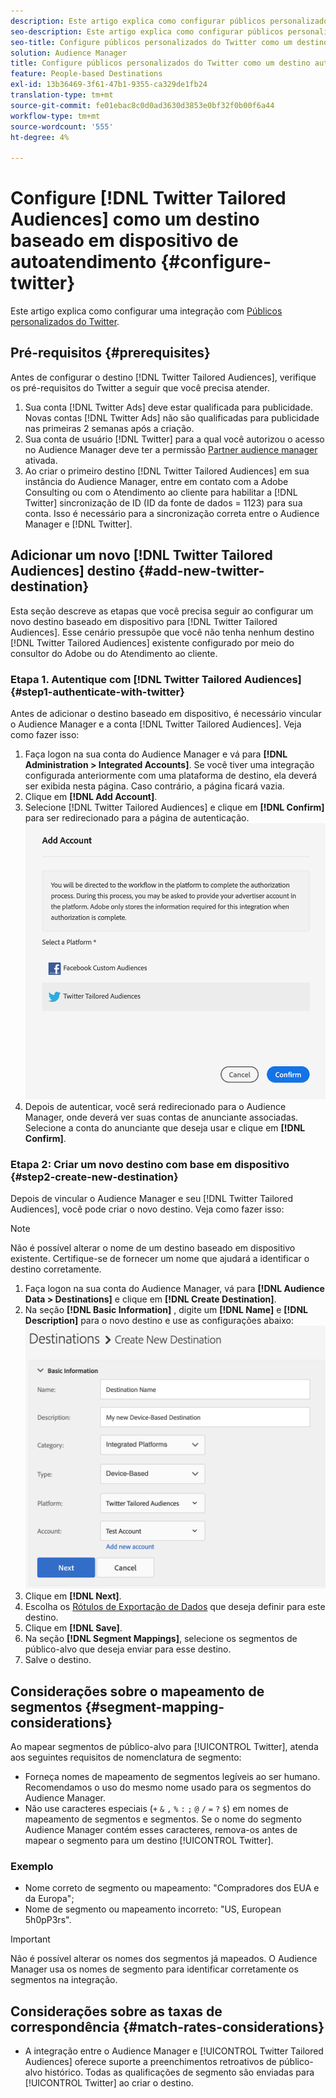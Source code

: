 ```yaml
---
description: Este artigo explica como configurar públicos personalizados do Twitter para integrações novas e existentes.
seo-description: Este artigo explica como configurar públicos personalizados do Twitter para integrações novas e existentes.
seo-title: Configure públicos personalizados do Twitter como um destino autoatendido com base em dispositivo
solution: Audience Manager
title: Configure públicos personalizados do Twitter como um destino autoatendido com base em dispositivo
feature: People-based Destinations
exl-id: 13b36469-3f61-47b1-9355-ca329de1fb24
translation-type: tm+mt
source-git-commit: fe01ebac8c0d0ad3630d3853e0bf32f0b00f6a44
workflow-type: tm+mt
source-wordcount: '555'
ht-degree: 4%

---
```


# Configure [!DNL Twitter Tailored Audiences] como um destino baseado em dispositivo de autoatendimento {#configure-twitter}

Este artigo explica como configurar uma integração com [Públicos personalizados do Twitter](https://business.twitter.com/en/targeting/tailored-audiences.html).

## Pré-requisitos {#prerequisites}

Antes de configurar o destino [!DNL Twitter Tailored Audiences], verifique os pré-requisitos do Twitter a seguir que você precisa atender.

1. Sua conta [!DNL Twitter Ads] deve estar qualificada para publicidade. Novas contas [!DNL Twitter Ads] não são qualificadas para publicidade nas primeiras 2 semanas após a criação.
2. Sua conta de usuário [!DNL Twitter] para a qual você autorizou o acesso no Audience Manager deve ter a permissão [Partner audience manager](https://business.twitter.com/en/help/troubleshooting/multi-user-login-faq.html#accesslevels) ativada.
3. Ao criar o primeiro destino [!DNL Twitter Tailored Audiences] em sua instância do Audience Manager, entre em contato com a Adobe Consulting ou com o Atendimento ao cliente para habilitar a [!DNL Twitter] sincronização de ID (ID da fonte de dados = 1123) para sua conta. Isso é necessário para a sincronização correta entre o Audience Manager e [!DNL Twitter].

## Adicionar um novo [!DNL Twitter Tailored Audiences] destino {#add-new-twitter-destination}

Esta seção descreve as etapas que você precisa seguir ao configurar um novo destino baseado em dispositivo para [!DNL Twitter Tailored Audiences]. Esse cenário pressupõe que você não tenha nenhum destino [!DNL Twitter Tailored Audiences] existente configurado por meio do consultor do Adobe ou do Atendimento ao cliente.

### Etapa 1. Autentique com [!DNL Twitter Tailored Audiences] {#step1-authenticate-with-twitter}

Antes de adicionar o destino baseado em dispositivo, é necessário vincular o Audience Manager e a conta [!DNL Twitter Tailored Audiences]. Veja como fazer isso:

1. Faça logon na sua conta do Audience Manager e vá para **[!DNL Administration > Integrated Accounts]**. Se você tiver uma integração configurada anteriormente com uma plataforma de destino, ela deverá ser exibida nesta página. Caso contrário, a página ficará vazia.
1. Clique em **[!DNL Add Account]**.
1. Selecione [!DNL Twitter Tailored Audiences] e clique em **[!DNL Confirm]** para ser redirecionado para a página de autenticação.                     ![plataformas integradas](assets/dbd-integrated-platforms.png)
1. Depois de autenticar, você será redirecionado para o Audience Manager, onde deverá ver suas contas de anunciante associadas. Selecione a conta do anunciante que deseja usar e clique em **[!DNL Confirm]**.

### Etapa 2: Criar um novo destino com base em dispositivo {#step2-create-new-destination}

Depois de vincular o Audience Manager e seu [!DNL Twitter Tailored Audiences], você pode criar o novo destino. Veja como fazer isso:

>[!NOTE]
>
>Não é possível alterar o nome de um destino baseado em dispositivo existente. Certifique-se de fornecer um nome que ajudará a identificar o destino corretamente.

1. Faça logon na sua conta do Audience Manager, vá para **[!DNL Audience Data > Destinations]** e clique em **[!DNL Create Destination]**.
1. Na seção **[!DNL Basic Information]** , digite um **[!DNL Name]** e **[!DNL Description]** para o novo destino e use as configurações abaixo: ![configuração](assets/dbd-new-basic.png)
1. Clique em **[!DNL Next]**.
1. Escolha os [Rótulos de Exportação de Dados](/help/using/features/data-export-controls.md#controls-labels) que deseja definir para este destino.
1. Clique em **[!DNL Save]**.
1. Na seção **[!DNL Segment Mappings]**, selecione os segmentos de público-alvo que deseja enviar para esse destino.
1. Salve o destino.

## Considerações sobre o mapeamento de segmentos {#segment-mapping-considerations}

Ao mapear segmentos de público-alvo para [!UICONTROL Twitter], atenda aos seguintes requisitos de nomenclatura de segmento:

* Forneça nomes de mapeamento de segmentos legíveis ao ser humano. Recomendamos o uso do mesmo nome usado para os segmentos do Audience Manager.
* Não use caracteres especiais (`+` `&` `,` `%` `:` `;` `@` `/` `=` `?` `$`) em nomes de mapeamento de segmentos e segmentos. Se o nome do segmento Audience Manager contém esses caracteres, remova-os antes de mapear o segmento para um destino [!UICONTROL Twitter].

### Exemplo

* Nome correto de segmento ou mapeamento: &quot;Compradores dos EUA e da Europa&quot;;
* Nome de segmento ou mapeamento incorreto: &quot;US, European 5h0pP3rs&quot;.

>[!IMPORTANT]
>
>Não é possível alterar os nomes dos segmentos já mapeados. O Audience Manager usa os nomes de segmento para identificar corretamente os segmentos na integração.

## Considerações sobre as taxas de correspondência {#match-rates-considerations}

* A integração entre o Audience Manager e [!UICONTROL Twitter Tailored Audiences] oferece suporte a preenchimentos retroativos de público-alvo histórico. Todas as qualificações de segmento são enviadas para [!UICONTROL Twitter] ao criar o destino.
